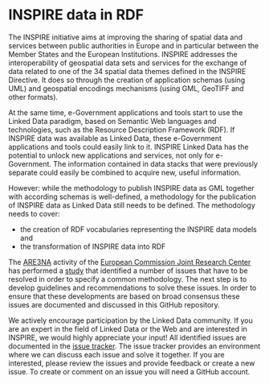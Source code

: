 # INSPIRE data in RDF

The INSPIRE initiative aims at improving the sharing of spatial data and services between public authorities in Europe and in particular between the Member States and the European Institutions. INSPIRE addresses the interoperability of geospatial data sets and services for the exchange of data related to one of the 34 spatial data themes defined in the INSPIRE Directive. It does so through the creation of application schemas (using UML) and geospatial encodings mechanisms (using GML, GeoTIFF and other formats).

At the same time, e-Government applications and tools start to use the Linked Data paradigm, based on Semantic Web languages and technologies, such as the Resource Description Framework (RDF). If INSPIRE data was available as Linked Data, these e-Government applications and tools could easily link to it. INSPIRE Linked Data has the potential to unlock new applications and services, not only for e-Government. The information contained in data stacks that were previously separate could easily be combined to acquire new, useful information.

However: while the methodology to publish INSPIRE data as GML together with according schemas is well-defined, a methodology for the publication of INSPIRE data as Linked Data still needs to be defined. The methodology needs to cover:
* the creation of RDF vocabularies representing the INSPIRE data models and 
* the transformation of INSPIRE data into RDF

The [ARE3NA](http://example.com) activity of the [European Commission Joint Research Center](http://example.com) has performed a [study](http://example.com) that identified a number of issues that have to be resolved in order to specify a common methodology. The next step is to develop guidelines and recommendations to solve these issues. In order to ensure that these developments are based on broad consensus these issues are documented and discussed in this GitHub repository. 

We actively encourage participation by the Linked Data community. If you are an expert in the field of Linked Data or the Web and are interested in INSPIRE, we would highly appreciate your input! All identified issues are documented in the [issue tracker](https://github.com/interactive-instruments/inspire-rdf/issues). The issue tracker provides an environment where we can discuss each issue and solve it together. If you are interested, please review the issues and provide feedback or create a new issue. To create or comment on an issue you will need a GitHub account.
